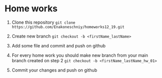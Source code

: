 # Home works

1) Clone this repository ``git clone https://github.com/Enakoneschniy/homeworks12_19.git``

2) Create new branch ``git checkout -b <firstName_lastName>``

3) Add some file and commit and push on github

4) For every home work you should make new branch from your main branch created on step 2 ``git checkout -b <firstName_lastName_hw_01>``

5) Commit your changes and push on github
